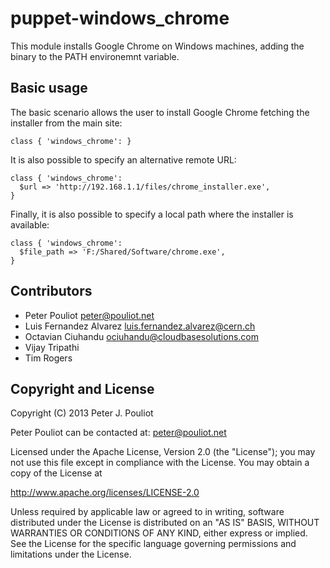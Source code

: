puppet-windows_chrome
==============
This module installs Google Chrome on Windows machines, adding the binary to the PATH environemnt variable.

Basic usage
-----------
The basic scenario allows the user to install Google Chrome fetching the installer from the main site:

    class { 'windows_chrome': }

It is also possible to specify an alternative remote URL:

    class { 'windows_chrome':
      $url => 'http://192.168.1.1/files/chrome_installer.exe',
    }

Finally, it is also possible to specify a local path where the installer is available:

    class { 'windows_chrome':
      $file_path => 'F:/Shared/Software/chrome.exe',
    }

Contributors
------------
 * Peter Pouliot <peter@pouliot.net>
 * Luis Fernandez Alvarez <luis.fernandez.alvarez@cern.ch>
 * Octavian Ciuhandu <ociuhandu@cloudbasesolutions.com>
 * Vijay Tripathi
 * Tim Rogers


Copyright and License
---------------------

Copyright (C) 2013 Peter J. Pouliot

Peter Pouliot can be contacted at: peter@pouliot.net

Licensed under the Apache License, Version 2.0 (the "License");
you may not use this file except in compliance with the License.
You may obtain a copy of the License at

  http://www.apache.org/licenses/LICENSE-2.0

Unless required by applicable law or agreed to in writing, software
distributed under the License is distributed on an "AS IS" BASIS,
WITHOUT WARRANTIES OR CONDITIONS OF ANY KIND, either express or implied.
See the License for the specific language governing permissions and
limitations under the License.
 
